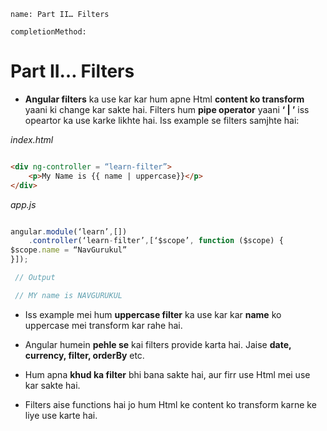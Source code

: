 ```ngmeta
name: Part II… Filters

completionMethod:
```
# Part II… Filters

- **Angular filters** ka use kar kar hum apne Html **content ko transform** yaani ki change kar sakte hai. Filters hum **pipe operator** yaani **‘ | ’** iss opeartor ka use karke likhte hai. Iss example se filters samjhte hai:


_index.html_
```html

<div ng-controller = “learn-filter”>
    <p>My Name is {{ name | uppercase}}</p>
</div>
```

_app.js_
```javascript

angular.module(‘learn’,[])
    .controller(‘learn-filter’,[‘$scope’, function ($scope) {
$scope.name = “NavGurukul”
}]);

 // Output 

 // MY name is NAVGURUKUL

```

- Iss example mei hum **uppercase filter** ka use kar kar **name** ko uppercase mei transform kar rahe hai.
 
- Angular humein **pehle se** kai filters provide karta hai. Jaise **date, currency, filter, orderBy** etc.

- Hum apna **khud ka filter** bhi bana sakte hai, aur firr use Html mei use kar sakte hai. 

- Filters aise functions hai jo hum Html ke content ko transform karne ke liye use karte hai. 

